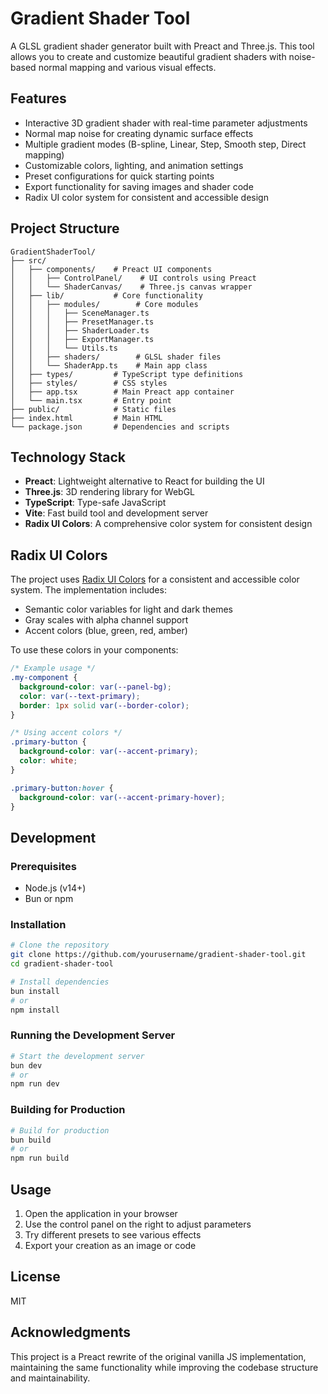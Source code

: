 # Gradient Shader Tool

A GLSL gradient shader generator built with Preact and Three.js. This tool allows you to create and customize beautiful gradient shaders with noise-based normal mapping and various visual effects.

## Features

- Interactive 3D gradient shader with real-time parameter adjustments
- Normal map noise for creating dynamic surface effects
- Multiple gradient modes (B-spline, Linear, Step, Smooth step, Direct mapping)
- Customizable colors, lighting, and animation settings
- Preset configurations for quick starting points
- Export functionality for saving images and shader code
- Radix UI color system for consistent and accessible design

## Project Structure

```
GradientShaderTool/
├── src/
│   ├── components/    # Preact UI components
│   │   ├── ControlPanel/    # UI controls using Preact
│   │   └── ShaderCanvas/    # Three.js canvas wrapper
│   ├── lib/           # Core functionality
│   │   ├── modules/        # Core modules
│   │   │   ├── SceneManager.ts
│   │   │   ├── PresetManager.ts
│   │   │   ├── ShaderLoader.ts
│   │   │   ├── ExportManager.ts
│   │   │   └── Utils.ts
│   │   ├── shaders/        # GLSL shader files
│   │   └── ShaderApp.ts    # Main app class
│   ├── types/         # TypeScript type definitions
│   ├── styles/        # CSS styles
│   ├── app.tsx        # Main Preact app container
│   └── main.tsx       # Entry point
├── public/            # Static files
├── index.html         # Main HTML
└── package.json       # Dependencies and scripts
```

## Technology Stack

- **Preact**: Lightweight alternative to React for building the UI
- **Three.js**: 3D rendering library for WebGL
- **TypeScript**: Type-safe JavaScript
- **Vite**: Fast build tool and development server
- **Radix UI Colors**: A comprehensive color system for consistent design

## Radix UI Colors

The project uses [Radix UI Colors](https://www.radix-ui.com/colors) for a consistent and accessible color system. The implementation includes:

- Semantic color variables for light and dark themes
- Gray scales with alpha channel support
- Accent colors (blue, green, red, amber)

To use these colors in your components:
```css
/* Example usage */
.my-component {
  background-color: var(--panel-bg);
  color: var(--text-primary);
  border: 1px solid var(--border-color);
}

/* Using accent colors */
.primary-button {
  background-color: var(--accent-primary);
  color: white;
}

.primary-button:hover {
  background-color: var(--accent-primary-hover);
}
```

## Development

### Prerequisites

- Node.js (v14+)
- Bun or npm

### Installation

```bash
# Clone the repository
git clone https://github.com/yourusername/gradient-shader-tool.git
cd gradient-shader-tool

# Install dependencies
bun install
# or
npm install
```

### Running the Development Server

```bash
# Start the development server
bun dev
# or
npm run dev
```

### Building for Production

```bash
# Build for production
bun build
# or
npm run build
```

## Usage

1. Open the application in your browser
2. Use the control panel on the right to adjust parameters
3. Try different presets to see various effects
4. Export your creation as an image or code

## License

MIT

## Acknowledgments

This project is a Preact rewrite of the original vanilla JS implementation, maintaining the same functionality while improving the codebase structure and maintainability.
